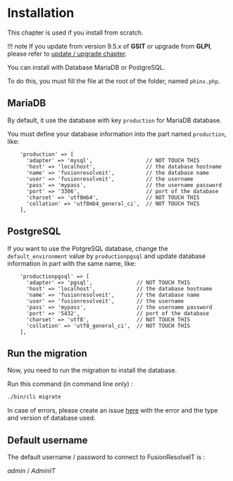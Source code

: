 # Installation

This chapter is used if you install from scratch.

!!! note
    If you update from version 9.5.x of **GSIT** or upgrade from **GLPI**, please refer to [update / upgrade chapter](./update.md).


You can install with Database MariaDB or PostgreSQL.

To do this, you must fill the file at the root of the folder, named `phinx.php`.


## MariaDB

By default, it use the database with key `production` for MariaDB database.

You must define your database information into the part named `production`, like:

```
    'production' => [
      'adapter' => 'mysql',                 // NOT TOUCH THIS
      'host' => 'localhost',                // the database hostname
      'name' => 'fusionresolveit',          // the database name
      'user' => 'fusionresolveit',          // the username
      'pass' => 'mypass',                   // the username password
      'port' => '3306',                     // port of the database
      'charset' => 'utf8mb4',               // NOT TOUCH THIS
      'collation' => 'utf8mb4_general_ci',  // NOT TOUCH THIS
    ],
```

## PostgreSQL

If you want to use the PotgreSQL database, change the `default_environment` value by `productionpgsql` and update database information in part with the same name, like:

```
    'productionpgsql' => [
      'adapter' => 'pgsql',              // NOT TOUCH THIS
      'host' => 'localhost',             // the database hostname
      'name' => 'fusionresolveit',       // the database name
      'user' => 'fusionresolveit',       // the username
      'pass' => 'mypass',                // the username password
      'port' => '5432',                  // port of the database
      'charset' => 'utf8',               // NOT TOUCH THIS
      'collation' => 'utf8_general_ci',  // NOT TOUCH THIS
    ],
```


## Run the migration

Now, you need to run the migration to install the database.

Run this command (in command line only) :

```sh
./bin/cli migrate
```

In case of errors, please create an issue [here](https://github.com/fusionresolveit/issues/issues) with the error and the type and version of database used.


## Default username

The default username / password to connect to FusionResolveIT is : 

*admin* / *AdminIT*
